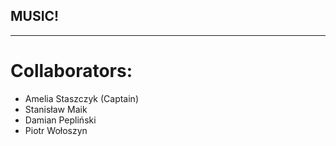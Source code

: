 ## MUSIC!
------
# Collaborators:
- Amelia Staszczyk (Captain)
- Stanisław Maik
- Damian Pepliński
- Piotr Wołoszyn


